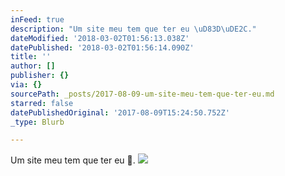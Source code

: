 ```yaml
---
inFeed: true
description: "Um site meu tem que ter eu \uD83D\uDE2C."
dateModified: '2018-03-02T01:56:13.038Z'
datePublished: '2018-03-02T01:56:14.090Z'
title: ''
author: []
publisher: {}
via: {}
sourcePath: _posts/2017-08-09-um-site-meu-tem-que-ter-eu.md
starred: false
datePublishedOriginal: '2017-08-09T15:24:50.752Z'
_type: Blurb

---
```

Um site meu tem que ter eu 😬.
![](https://the-grid-user-content.s3-us-west-2.amazonaws.com/7a1a0d81-7854-48be-ba6d-1b4540347194.jpg)